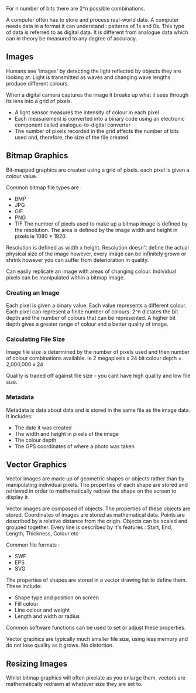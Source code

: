For n number of bits there are 2^n possible combinations.

A computer often has to store and process real-world data. A computer needs data in a format it can understand : patterns of 1s and 0s. This type of data is referred to as digital data. It is different from analogue data which can in theory be measured to any degree of accuracy.

## Images

Humans see 'images' by detecting the light reflected by objects they are looking at. Light is transmitted as waves and changing wave lengths produce different colours.

When a digital camera captures the image it breaks up what it sees through its lens into a grid of pixels.

- A light sensor measures the intensity of colour in each pixel
- Each measurement is converted into a binary code using an electronic component called analogue-to-digital converter
- The number of pixels recorded in the grid affects the number of bits used and, therefore, the size of the file created.

## Bitmap Graphics

Bit-mapped graphics are created using a grid of pixels. each pixel is given a colour value.

Common bitmap file types are :

- BMP
- JPG
- GIF
- PNG
- TIF
The number of pixels used to make up a bitmap image is defined by the resolution. The area is defined by the image width and height in pixels ie 1080 * 1920.

Resolution is defined as width x height. Resolution doesn't define the actual physical size of the image however, every image can be infinitely grown or shrink however you can suffer from deterioration in quality.

Can easily replicate an image with areas of changing colour. Individual pixels can be manipulated within a bitmap image.

### Creating an Image

Each pixel is given a binary value. Each value represents a different colour. Each pixel can represent a finite number of colours. 2^n dictates the bit depth and the number of colours that can be represented. A higher bit depth gives a greater range of colour and a better quality of image.

### Calculating File Size

Image file size is determined by the number of pixels used and then number of colour combinations available. Ie 2 megapixels x 24 bit colour depth = 2,000,000 x 24

Quality is traded off against file size - you cant have high quality and low file size.

### Metadata

Metadata is data about data and is stored in the same file as the image data. It includes:

- The date it was created
- The width and height in pixels of the image
- The colour depth
- The GPS coordinates of where a photo was taken

## Vector Graphics

Vector images are made up of geometric shapes or objects rather than by manipulating individual pixels. The properties of each shape are stored and retrieved in order to mathematically redraw the shape on the screen to display it.

Vector images are composed of objects. The properties of these objects are stored. Coordinates of images are stored as mathematical data. Points are described by a relative distance from the origin. Objects can be scaled and grouped together. Every line is described by it's features : Start, End, Length, Thickness, Colour etc

Common file formats :

- SWF
- EPS
- SVG

The properties of shapes are stored in a vector drawing list to define them. These include:

- Shape type and position on screen
- Fill colour
- Line colour and weight
- Length and width or radius

Common software functions can be used to set or adjust these properties.

Vector graphics are typically much smaller file size, using less memory and do not lose quality as it grows. No distortion.

## Resizing Images

Whilst bitmap graphics will often pixelate as you enlarge them, vectors are mathematically redrawn at whatever size they are set to.

